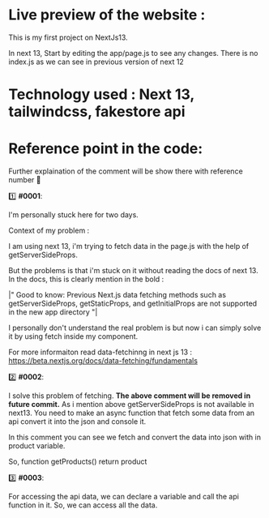 # **Live preview of the website** : 

This is my first project on NextJs13.

In next 13, Start by editing the app/page.js to see any changes. There is no index.js as we can see in previous version of next 12

# **Technology used** : Next 13, tailwindcss, fakestore api

# **Reference point in the code:**

Further explaination of the comment will be show there with reference number 📃

1️⃣ **#0001**: 

I'm personally stuck here for two days. 

Context of my problem :

I am using next 13, i'm trying to fetch data in the page.js with the help of getServerSideProps.

But the problems is that i'm stuck on it without reading the docs of next 13. In the docs, this is clearly mention in the bold :

|" Good to know: Previous Next.js data fetching methods such as getServerSideProps, getStaticProps, and getInitialProps are not supported in the new app directory "|

I personally don't understand the real problem is but now i can simply solve it by using fetch inside my component. 

For more informaiton read data-fetchinng in next js 13 : https://beta.nextjs.org/docs/data-fetching/fundamentals


2️⃣ **#0002**:

I solve this problem of fetching. **The above comment will be removed in future commit.** As i mention above getServerSideProps is not available in next13. You need to make an async function that fetch some data from an api convert it into the json and console it. 

In this comment you can see we fetch and convert the data into json with in product variable.

So, function getProducts() return product 

<!-- //? So how we can Access the data of product in our component: Answer in #0003  -->

3️⃣ **#0003**:

For accessing the api data, we can declare a variable and call the api function in it. So, we can access all the data.